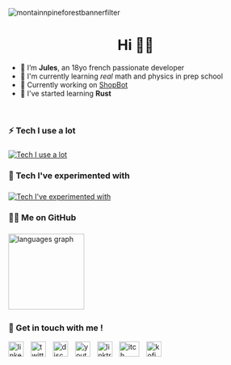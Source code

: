 ![montainnpineforestbannerfilter](https://github.com/user-attachments/assets/7571a019-2393-4814-933a-f200caab4cec)
<h1 align="center">Hi 👋🌱</h1>

- 📌 I’m **Jules**, an 18yo french passionate developer
- 📖 I'm currently learning *real* math and physics in prep school
- 🔭 Currently working on [ShopBot](https://github.com/roules-dev/ShopBot)
- 📂 I've started learning **Rust**

<br>

### 

<h3 align="left">⚡ Tech I use a lot</h3>

###
 [![Tech I use a lot](https://skillicons.dev/icons?i=vscode,git,github,ts,js,nodejs,npm,discordjs,ocaml,python,html,css,arduino,figma,godot,raspberrypi,discord,markdown)](https://github.com/roules-dev)

###

<h3 align="left">🧪 Tech I've experimented with</h3>

###
[![Tech I've experimented with](https://skillicons.dev/icons?i=kotlin,cpp,java,bash,latex,lua,linux,codepen,gradle,androidstudio,electron,sass,heroku,mongodb,selenium,cmake,ps,ai,blender)]([https://skillicons.dev](https://github.com/roules-dev))


###


<h3 align="left">👨‍💻 Me on GitHub</h3>

###

<div align="left">
  <img src="https://github-readme-stats.vercel.app/api/top-langs?username=roules-dev&locale=en&hide_title=false&layout=compact&card_width=320&langs_count=5&theme=dracula&hide_border=false&order=2" height="150" alt="languages graph"  />
  <img width="20" />
  <!--<img src="https://streak-stats.demolab.com?user=roules-dev&locale=en&mode=daily&theme=dracula&hide_border=false&border_radius=5&order=3" height="150" alt="streak graph"  />-->
</div>


###

<h3 align="left">💭 Get in touch with me !</h3>

<div align="left" >
  <a href='https://www.linkedin.com/in/jules-gautherin'><img src="https://raw.githubusercontent.com/maurodesouza/profile-readme-generator/master/src/assets/icons/social/linkedin/default.svg" height="30" alt="linkedin logo"/></a>
  <img width="6"/>
  <a href='https://x.com/roules_'><img src="https://raw.githubusercontent.com/maurodesouza/profile-readme-generator/master/src/assets/icons/social/twitter/default.svg" height="30" alt="twitter logo" /></a>
  <img width="6"/>
  <a href='https://discordapp.com/users/628298729405022216'><img src="https://raw.githubusercontent.com/maurodesouza/profile-readme-generator/master/src/assets/icons/social/discord/default.svg" height="30" alt="discord logo" /></a>
  <img width="6"/>
  <a href='https://www.youtube.com/@roules_'><img src="https://raw.githubusercontent.com/maurodesouza/profile-readme-generator/master/src/assets/icons/social/youtube/default.svg" height="30" alt="youtube logo" /></a>
  <img width="6"/>
  <a href='https://linktr.ee/roules'><img src="https://raw.githubusercontent.com/maurodesouza/profile-readme-generator/master/src/assets/icons/social/linktree/default.svg" height="30" alt="linktree logo" /></a>
  <img width="6"/>
  <a href='https://roules.itch.io/'><img src="https://github.com/user-attachments/assets/417d97f4-14c0-4f57-9bbd-e101ecc4ddcb" width="40" height="30" alt="itch logo" /></a>
  <img width="6"/>
  <a href='https://ko-fi.com/roules_'><img src='https://ko-fi.com/img/githubbutton_sm.svg' height="30px" alt="kofi logo"/></a>
</div>

###
<br>

